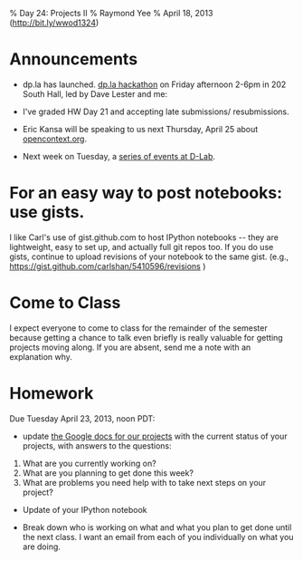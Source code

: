 % Day 24:  Projects II
% Raymond Yee 
% April 18, 2013  (<http://bit.ly/wwod1324>)

# Announcements

* dp.la has launched. [dp.la hackathon](https://github.com/lofhm/DPLA-api-hacking/wiki/Information) on Friday afternoon 2-6pm in 202 South Hall, led by Dave Lester and me: 

* I've graded HW Day 21 and accepting late submissions/ resubmissions.

* Eric Kansa will be speaking to us next Thursday, April 25 about [opencontext.org](http://opencontext.org/).

* Next week on Tuesday, a [series of events at D-Lab](http://dlab.berkeley.edu/event/what-can-digital-humanities-do-you).

# For an easy way to post notebooks: use gists. 

I like Carl's use of gist.github.com to host IPython notebooks --
they are lightweight, easy to set up, and actually full git repos too. If you do use gists, 
continue to upload revisions of your notebook to the same gist.  (e.g., <https://gist.github.com/carlshan/5410596/revisions> )

#  Come to Class

I expect everyone to come to class for the remainder of the semester because getting a chance to talk even briefly is
really valuable for getting projects moving along. If you are absent, send me a note with an explanation why.

# Homework

Due Tuesday April 23, 2013, noon PDT:

* update [the Google docs for our projects](http://bit.ly/wwod13projideas) with the current status of your projects,
with answers to the questions:

1) What are you currently working on?
2) What are you planning to get done this week?
3) What are problems you need help with to take next steps on your project? 

* Update of your IPython notebook

* Break down who is working on what and what you plan to get done until the next class.
I want an email from each of you individually on what you are doing.



